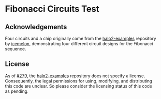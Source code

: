 # Fibonacci Circuits Test

## Acknowledgements

Four circuits and a chip originally come from the [halo2-examples](https://github.com/icemelon/halo2-examples/tree/6b8676487635169367e085a44e3b73c56290883f/src/fibonacci) repository by [icemelon](https://github.com/icemelon), demonstrating four different circuit designs for the Fibonacci sequence.

## License

As of [#279](https://github.com/kroma-network/tachyon/pull/279), the [halo2-examples](https://github.com/icemelon/halo2-examples/tree/6b8676487635169367e085a44e3b73c56290883f/src/fibonacci) repository does not specify a license. Consequently, the legal permissions for using, modifying, and distributing this code are unclear. So please consider the licensing status of this code as pending.
